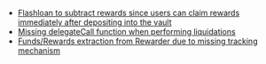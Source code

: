 - [Flashloan to subtract rewards since users can claim rewards immediately after depositing into the vault](https://github.com/sherlock-audit/2023-06-tokemak-fvelazquez-x/issues/4#issue-1870114918)
- [Missing delegateCall function when performing liquidations](https://github.com/sherlock-audit/2023-06-tokemak-fvelazquez-x/issues/3)
- [Funds/Rewards extraction from Rewarder due to missing tracking mechanism](https://github.com/sherlock-audit/2023-06-tokemak-fvelazquez-x/issues/2)
